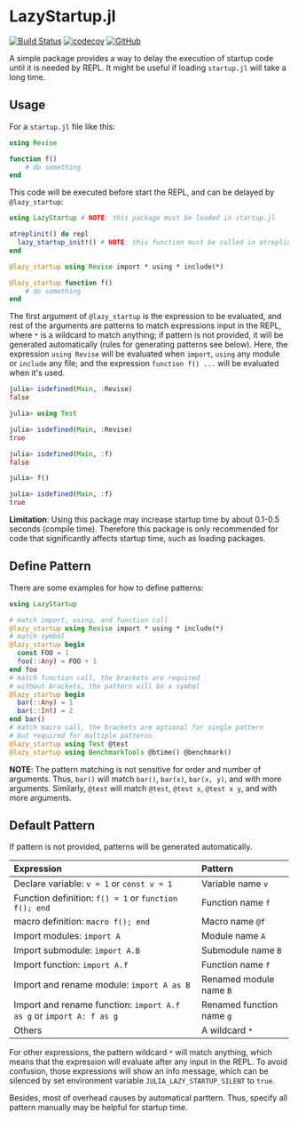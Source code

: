 # LazyStartup.jl

[![Build Status](https://github.com/wangl-cc/LazyStartup.jl/actions/workflows/ci.yml/badge.svg?branch=master)](https://github.com/wangl-cc/LazyStartup.jl/actions/workflows/ci.yml)
[![codecov](https://codecov.io/gh/wangl-cc/LazyStartup.jl/branch/master/graph/badge.svg)](https://codecov.io/gh/wangl-cc/LazyStartup.jl)
[![GitHub](https://img.shields.io/github/license/wangl-cc/LazyStartup.jl)](https://github.com/wangl-cc/LazyStartup.jl/blob/master/LICENSE)

A simple package provides a way to delay the execution of startup code until it is needed by REPL.
It might be useful if loading `startup.jl` will take a long time.

## Usage

For a `startup.jl` file like this:
```julia
using Revise

function f()
    # do something
end
```
This code will be executed before start the REPL,
and can be delayed by `@lazy_startup`:
```julia
using LazyStartup # NOTE: this package must be loaded in startup.jl

atreplinit() do repl
  lazy_startup_init!() # NOTE: this function must be called in atreplinit and after `REPL.numbered_prompt!`
end

@lazy_startup using Revise import * using * include(*)

@lazy_startup function f()
    # do something
end
```
The first argument of `@lazy_startup` is the expression to be evaluated,
and rest of the arguments are patterns to match expressions input in the REPL,
where `*` is a wildcard to match anything;
if pattern is not provided, it will be generated automatically
(rules for generating patterns see below).
Here, the expression `using Revise` will be evaluated
when `import`, `using` any module or `include` any file;
and the expression `function f() ...` will be evaluated when it's used.
```julia
julia> isdefined(Main, :Revise)
false

julia> using Test

julia> isdefined(Main, :Revise)
true

julia> isdefined(Main, :f)
false

julia> f()

julia> isdefined(Main, :f)
true
```

**Limitation**: Using this package may increase startup time by about 0.1-0.5 seconds (compile time).
Therefore this package is only recommended for code that significantly affects startup time,
such as loading packages.

## Define Pattern

There are some examples for how to define patterns:
```julia
using LazyStartup

# match import, using, and function call
@lazy_startup using Revise import * using * include(*)
# match symbol
@lazy_startup begin
  const FOO = 1
  foo(::Any) = FOO + 1
end foo
# match function call, the brackets are required
# without brackets, the pattern will be a symbol
@lazy_startup begin
  bar(::Any) = 1
  bar(::Int) = 2
end bar()
# match macro call, the brackets are optional for single pattern
# but required for multiple patterns
@lazy_startup using Test @test
@lazy_startup using BenchmarkTools @btime() @benchmark()
```

**NOTE**: The pattern matching is not sensitive for order and number of arguments.
Thus, `bar()` will match `bar()`, `bar(x)`, `bar(x, y)`, and with more arguments.
Similarly, `@test` will match `@test`, `@test x`, `@test x y`, and with more arguments.

## Default Pattern

If pattern is not provided, patterns will be generated automatically.

| Expression | Pattern |
| :--------- | :------ |
| Declare variable: `v = 1` or `const v = 1` | Variable name `v` |
| Function definition: `f() = 1` or `function f(); end` | Function name `f` |
| macro definition: `macro f(); end` | Macro name `@f` |
| Import modules: `import A` | Module name `A` |
| Import submodule: `import A.B` | Submodule name `B` |
| Import function: `import A.f` | Function name `f` |
| Import and rename module: `import A as B` | Renamed module name `B` |
| Import and rename function: `import A.f as g` or `import A: f as g` | Renamed function name `g` |
| Others | A wildcard `*`|

For other expressions, the pattern wildcard `*` will match anything,
which means that the expression will evaluate after any input in the REPL.
To avoid confusion, those expressions will show an info message,
which can be silenced by set environment variable `JULIA_LAZY_STARTUP_SILENT` to `true`.

Besides, most of overhead causes by automatical parttern.
Thus, specify all pattern manually may be helpful for startup time.
